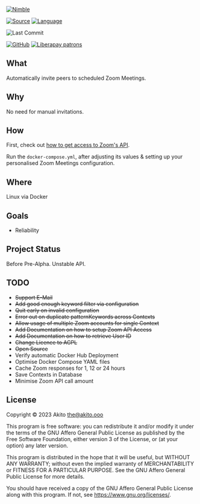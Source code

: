 [![Nimble](https://raw.githubusercontent.com/yglukhov/nimble-tag/master/nimble.png)](https://nimble.directory/pkg/zoominvitr)

[![Source](https://img.shields.io/badge/project-source-2a2f33?style=plastic)](https://github.com/theAkito/zoominvitr)
[![Language](https://img.shields.io/badge/language-Nim-orange.svg?style=plastic)](https://nim-lang.org/)

![Last Commit](https://img.shields.io/github/last-commit/theAkito/zoominvitr?style=plastic)

[![GitHub](https://img.shields.io/badge/license-GPL--3.0-informational?style=plastic)](https://www.gnu.org/licenses/gpl-3.0.txt)
[![Liberapay patrons](https://img.shields.io/liberapay/patrons/Akito?style=plastic)](https://liberapay.com/Akito/)

## What
Automatically invite peers to scheduled Zoom Meetings.

## Why
No need for manual invitations.

## How
First, check out [how to get access to Zoom's API](HOW-TO-ZOOM-API.md).

Run the `docker-compose.yml`, after adjusting its values & setting up your personalised Zoom Meetings configuration.

## Where
Linux via Docker

## Goals
* Reliability

## Project Status
Before Pre-Alpha.
Unstable API.

## TODO
* ~~Support E-Mail~~
* ~~Add good enough keyword filter via configuration~~
* ~~Quit early on invalid configuration~~
* ~~Error out on duplicate patternKeywords across Contexts~~
* ~~Allow usage of multiple Zoom accounts for single Context~~
* ~~Add Documentation on how to setup Zoom API Access~~
* ~~Add Documentation on how to retrieve User ID~~
* ~~Change Licence to AGPL~~
* ~~Open Source~~
* Verify automatic Docker Hub Deployment
* Optimise Docker Compose YAML files
* Cache Zoom responses for 1, 12 or 24 hours
* Save Contexts in Database
* Minimise Zoom API call amount

## License
Copyright © 2023  Akito <the@akito.ooo>

This program is free software: you can redistribute it and/or modify
it under the terms of the GNU Affero General Public License as published by
the Free Software Foundation, either version 3 of the License, or
(at your option) any later version.

This program is distributed in the hope that it will be useful,
but WITHOUT ANY WARRANTY; without even the implied warranty of
MERCHANTABILITY or FITNESS FOR A PARTICULAR PURPOSE.  See the
GNU Affero General Public License for more details.

You should have received a copy of the GNU Affero General Public License
along with this program.  If not, see <https://www.gnu.org/licenses/>.